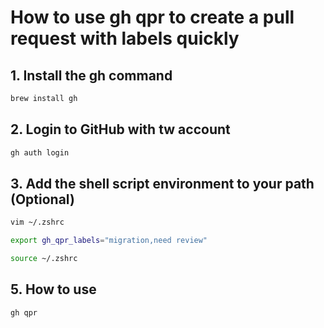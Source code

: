 # How to use gh qpr to create a pull request with labels quickly

## 1. Install the gh command

```bash
brew install gh
```

## 2. Login to GitHub with tw account

```bash
gh auth login
```

## 3. Add the shell script environment to your path (Optional)


```bash
vim ~/.zshrc
```

```bash
export gh_qpr_labels="migration,need review"
```

```bash
source ~/.zshrc
```

## 5. How to use

```bash
gh qpr
```


